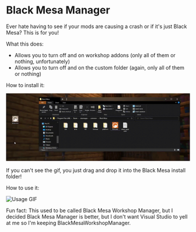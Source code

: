 # Black Mesa Manager

Ever hate having to see if your mods are causing a crash or if it's just Black Mesa? This is for you!

What this does:
* Allows you to turn off and on workshop addons (only all of them or nothing, unfortunately)
* Allows you to turn off and on the custom folder (again, only all of them or nothing)

How to install it:

![Installation GIF](https://raw.githubusercontent.com/thepwrtank18/BlackMesaWorkshopManager/master/howtoinstall.gif)

If you can't see the gif, you just drag and drop it into the Black Mesa install folder!

How to use it:

![Usage GIF](https://raw.githubusercontent.com/thepwrtank18/BlackMesaWorkshopManager/master/howtouse.gif)

Fun fact: This used to be called Black Mesa Workshop Manager, but I decided Black Mesa Manager is better, but I don't want Visual Studio to yell at me so I'm keeping BlackMesaWorkshopManager.
